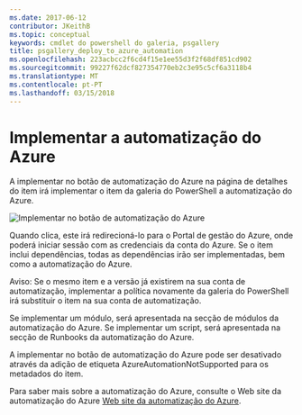 ```yaml
---
ms.date: 2017-06-12
contributor: JKeithB
ms.topic: conceptual
keywords: cmdlet do powershell do galeria, psgallery
title: psgallery_deploy_to_azure_automation
ms.openlocfilehash: 223acbcc2f6cd4f15e1ee55d3f2f68df851cd902
ms.sourcegitcommit: 99227f62dcf827354770eb2c3e95c5cf6a3118b4
ms.translationtype: MT
ms.contentlocale: pt-PT
ms.lasthandoff: 03/15/2018
---
```

<a name="deploy-to-azure-automation"></a>Implementar a automatização do Azure
===========================

A implementar no botão de automatização do Azure na página de detalhes do item irá implementar o item da galeria do PowerShell a automatização do Azure.

![Implementar no botão de automatização do Azure](Images/DeployToAzureAutomationButton.png)

Quando clica, este irá redirecioná-lo para o Portal de gestão do Azure, onde poderá iniciar sessão com as credenciais da conta do Azure.
Se o item inclui dependências, todas as dependências irão ser implementadas, bem como a automatização do Azure.

Aviso: Se o mesmo item e a versão já existirem na sua conta de automatização, implementar a política novamente da galeria do PowerShell irá substituir o item na sua conta de automatização.

Se implementar um módulo, será apresentada na secção de módulos da automatização do Azure.  Se implementar um script, será apresentada na secção de Runbooks da automatização do Azure.

A implementar no botão de automatização do Azure pode ser desativado através da adição de etiqueta AzureAutomationNotSupported para os metadados do item.

Para saber mais sobre a automatização do Azure, consulte o Web site da automatização do Azure [Web site da automatização do Azure](http://azure.microsoft.com/services/automation/).

